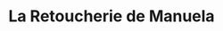 ---
title: "La Retoucherie de Manuela"
url: /caracas/la-retoucherie-de-manuela-av-francisco-de-miranda/
shop: Schneiderei
---